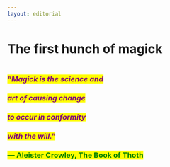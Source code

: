 ```yaml
---
layout: editorial
---
```


# The first hunch of magick

<figure><img src="../../../../../.gitbook/assets/pexels-btgl-♡-18871954.jpg" alt=""><figcaption></figcaption></figure>

### _<mark style="color:purple;">"Magick is the science and</mark>_&#x20;

### _<mark style="color:purple;">art of causing change</mark>_&#x20;

### _<mark style="color:purple;">to occur in conformity</mark>_

### _<mark style="color:purple;">with the will."</mark>_

### &#x20;                     <mark style="color:green;">― Aleister Crowley, The Book of Thoth</mark>
